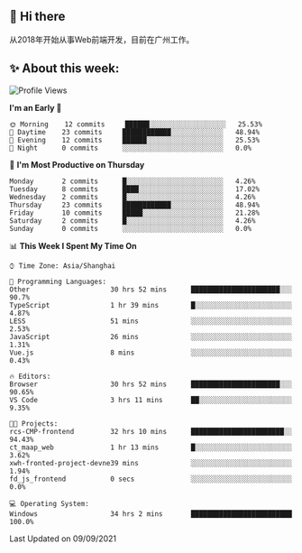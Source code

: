 ## 👋 Hi there

从2018年开始从事Web前端开发，目前在广州工作。

<!--![](https://github-readme-stats.vercel.app/api?username=fxpixels&theme=graywhite&hide_border=true)
![](https://github-readme-stats.vercel.app/api/top-langs/?username=fxpixels&hide_border=true&layout=compact)
-->
<!--
<img src="https://github-readme-stats.vercel.app/api?username=fxpixels&theme=graywhite&hide_border=true" width="500" alt=""/>
<img src="https://github-readme-stats.vercel.app/api/top-langs/?username=fxpixels&hide_border=true&layout=compact" width="300" alt=""/>
-->
## ✨ About this week:
<!--START_SECTION:waka-->
![Profile Views](http://img.shields.io/badge/Profile%20Views-0-blue)

**I'm an Early 🐤** 

```text
🌞 Morning    12 commits     ██████░░░░░░░░░░░░░░░░░░░   25.53% 
🌆 Daytime    23 commits     ████████████░░░░░░░░░░░░░   48.94% 
🌃 Evening    12 commits     ██████░░░░░░░░░░░░░░░░░░░   25.53% 
🌙 Night      0 commits      ░░░░░░░░░░░░░░░░░░░░░░░░░   0.0%

```
📅 **I'm Most Productive on Thursday** 

```text
Monday       2 commits      █░░░░░░░░░░░░░░░░░░░░░░░░   4.26% 
Tuesday      8 commits      ████░░░░░░░░░░░░░░░░░░░░░   17.02% 
Wednesday    2 commits      █░░░░░░░░░░░░░░░░░░░░░░░░   4.26% 
Thursday     23 commits     ████████████░░░░░░░░░░░░░   48.94% 
Friday       10 commits     █████░░░░░░░░░░░░░░░░░░░░   21.28% 
Saturday     2 commits      █░░░░░░░░░░░░░░░░░░░░░░░░   4.26% 
Sunday       0 commits      ░░░░░░░░░░░░░░░░░░░░░░░░░   0.0%

```


📊 **This Week I Spent My Time On** 

```text
⌚︎ Time Zone: Asia/Shanghai

💬 Programming Languages: 
Other                    30 hrs 52 mins      ██████████████████████░░░   90.7% 
TypeScript               1 hr 39 mins        █░░░░░░░░░░░░░░░░░░░░░░░░   4.87% 
LESS                     51 mins             ░░░░░░░░░░░░░░░░░░░░░░░░░   2.53% 
JavaScript               26 mins             ░░░░░░░░░░░░░░░░░░░░░░░░░   1.31% 
Vue.js                   8 mins              ░░░░░░░░░░░░░░░░░░░░░░░░░   0.43%

🔥 Editors: 
Browser                  30 hrs 52 mins      ██████████████████████░░░   90.65% 
VS Code                  3 hrs 11 mins       ██░░░░░░░░░░░░░░░░░░░░░░░   9.35%

🐱‍💻 Projects: 
rcs-CMP-frontend         32 hrs 10 mins      ███████████████████████░░   94.43% 
ct_maap_web              1 hr 13 mins        █░░░░░░░░░░░░░░░░░░░░░░░░   3.62% 
xwh-fronted-project-devne39 mins             ░░░░░░░░░░░░░░░░░░░░░░░░░   1.94% 
fd_js_frontend           0 secs              ░░░░░░░░░░░░░░░░░░░░░░░░░   0.0%

💻 Operating System: 
Windows                  34 hrs 2 mins       █████████████████████████   100.0%

```


 Last Updated on 09/09/2021
<!--END_SECTION:waka-->

<!-- ![Visitor Badge](https://visitor-badge.laobi.icu/badge?page_id=fxpixels) -->

<!--
**FxPixels/FxPixels** is a ✨ _special_ ✨ repository because its `README.md` (this file) appears on your GitHub profile.

Here are some ideas to get you started:

- 🔭 I’m currently working on ...
- 🌱 I’m currently learning ...
- 👯 I’m looking to collaborate on ...
- 🤔 I’m looking for help with ...
- 💬 Ask me about ...
- 📫 How to reach me: ...
- 😄 Pronouns: ...
- ⚡ Fun fact: ...
-->
